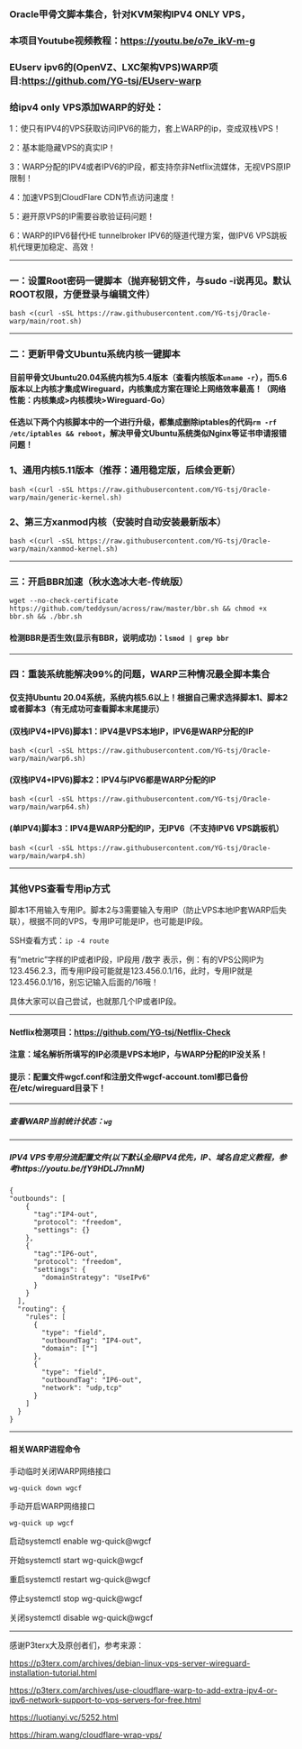 ### Oracle甲骨文脚本集合，针对KVM架构IPV4 ONLY VPS，

### 本项目Youtube视频教程：https://youtu.be/o7e_ikV-m-g

### EUserv ipv6的(OpenVZ、LXC架构VPS)WARP项目:https://github.com/YG-tsj/EUserv-warp

### 给ipv4 only VPS添加WARP的好处：

1：使只有IPV4的VPS获取访问IPV6的能力，套上WARP的ip，变成双栈VPS！

2：基本能隐藏VPS的真实IP！

3：WARP分配的IPV4或者IPV6的IP段，都支持奈非Netflix流媒体，无视VPS原IP限制！

4：加速VPS到CloudFlare CDN节点访问速度！

5：避开原VPS的IP需要谷歌验证码问题！

6：WARP的IPV6替代HE tunnelbroker IPV6的隧道代理方案，做IPV6 VPS跳板机代理更加稳定、高效！

--------------------------------------------------------------------------------------------------------
### 一：设置Root密码一键脚本（抛弃秘钥文件，与sudo -i说再见。默认ROOT权限，方便登录与编辑文件）
```
bash <(curl -sSL https://raw.githubusercontent.com/YG-tsj/Oracle-warp/main/root.sh)
```
-----------------------------------------------------------------------------------------------------
### 二：更新甲骨文Ubuntu系统内核一键脚本

#### 目前甲骨文Ubuntu20.04系统内核为5.4版本（查看内核版本```uname -r```），而5.6版本以上内核才集成Wireguard，内核集成方案在理论上网络效率最高！（网络性能：内核集成>内核模块>Wireguard-Go）

#### 任选以下两个内核脚本中的一个进行升级，都集成删除iptables的代码```rm -rf /etc/iptables && reboot```，解决甲骨文Ubuntu系统类似Nginx等证书申请报错问题！

### 1、通用内核5.11版本（推荐：通用稳定版，后续会更新）
```
bash <(curl -sSL https://raw.githubusercontent.com/YG-tsj/Oracle-warp/main/generic-kernel.sh)
```
### 2、第三方xanmod内核（安装时自动安装最新版本）
```
bash <(curl -sSL https://raw.githubusercontent.com/YG-tsj/Oracle-warp/main/xanmod-kernel.sh)
```
-------------------------------------------------------------------------------------------------------------
### 三：开启BBR加速（秋水逸冰大老-传统版）
```
wget --no-check-certificate https://github.com/teddysun/across/raw/master/bbr.sh && chmod +x bbr.sh && ./bbr.sh
```
#### 检测BBR是否生效(显示有BBR，说明成功)：```lsmod | grep bbr```
-------------------------------------------------------------------------------------------------------------
### 四：重装系统能解决99%的问题，WARP三种情况最全脚本集合

#### 仅支持Ubuntu 20.04系统，系统内核5.6以上！根据自己需求选择脚本1、脚本2或者脚本3（有无成功可查看脚本末尾提示）

#### (双栈IPV4+IPV6)脚本1：IPV4是VPS本地IP，IPV6是WARP分配的IP
```
bash <(curl -sSL https://raw.githubusercontent.com/YG-tsj/Oracle-warp/main/warp6.sh)
```
#### (双栈IPV4+IPV6)脚本2：IPV4与IPV6都是WARP分配的IP
```
bash <(curl -sSL https://raw.githubusercontent.com/YG-tsj/Oracle-warp/main/warp64.sh)
```
#### (单IPV4)脚本3：IPV4是WARP分配的IP，无IPV6（不支持IPV6 VPS跳板机）
```
bash <(curl -sSL https://raw.githubusercontent.com/YG-tsj/Oracle-warp/main/warp4.sh)
```
-------------------------------------------------------------------------------------------
### 其他VPS查看专用ip方式
脚本1不用输入专用IP。脚本2与3需要输入专用IP（防止VPS本地IP套WARP后失联），根据不同的VPS，专用IP可能是IP，也可能是IP段。

SSH查看方式：```ip -4 route```

有“metric”字样的IP或者IP段，IP段用 /数字 表示，例：有的VPS公网IP为123.456.2.3，而专用IP段可能就是123.456.0.1/16，此时，专用IP就是123.456.0.1/16，别忘记输入后面的/16哦！

具体大家可以自己尝试，也就那几个IP或者IP段。

-------------------------------------------------------------------------------------------------------------
#### Netflix检测项目：https://github.com/YG-tsj/Netflix-Check

#### 注意：域名解析所填写的IP必须是VPS本地IP，与WARP分配的IP没关系！

#### 提示：配置文件wgcf.conf和注册文件wgcf-account.toml都已备份在/etc/wireguard目录下！

----------------------------------------------------------------------------------------------------
##### 查看WARP当前统计状态：```wg```

-------------------------------------------------------------------------------------------------------------

##### IPV4 VPS专用分流配置文件(以下默认全局IPV4优先，IP、域名自定义教程，参考https://youtu.be/fY9HDLJ7mnM)
```
{ 
"outbounds": [
    {
      "tag":"IP4-out",
      "protocol": "freedom",
      "settings": {}
    },
    {
      "tag":"IP6-out",
      "protocol": "freedom",
      "settings": {
        "domainStrategy": "UseIPv6" 
      }
    }
  ],
  "routing": {
    "rules": [
      {
        "type": "field",
        "outboundTag": "IP4-out",
        "domain": [""] 
      },
      {
        "type": "field",
        "outboundTag": "IP6-out",
        "network": "udp,tcp" 
      }
    ]
  }
}
``` 
-----------------------------------------------------------------------------------------------
#### 相关WARP进程命令

手动临时关闭WARP网络接口
```
wg-quick down wgcf
```
手动开启WARP网络接口 
```
wg-quick up wgcf
```

启动systemctl enable wg-quick@wgcf

开始systemctl start wg-quick@wgcf

重启systemctl restart wg-quick@wgcf

停止systemctl stop wg-quick@wgcf

关闭systemctl disable wg-quick@wgcf


---------------------------------------------------------------------------------------------------------------------

感谢P3terx大及原创者们，参考来源：
 
https://p3terx.com/archives/debian-linux-vps-server-wireguard-installation-tutorial.html

https://p3terx.com/archives/use-cloudflare-warp-to-add-extra-ipv4-or-ipv6-network-support-to-vps-servers-for-free.html

https://luotianyi.vc/5252.html

https://hiram.wang/cloudflare-wrap-vps/
